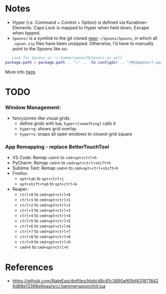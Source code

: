 # Notes

- Hyper (i.e. Command + Control + Option) is defined via Karabiner-Elements. Caps Lock is mapped to Hyper when held down, Escape when tapped.
- `Spoons/` is a symlink to the git cloned [repo](https://github.com/Hammerspoon/Spoons) `~/Spoons/Spoons`, in which all `.spoon.zip` files have been unzipped. Otherwise, I'd have to manually point to the Spoons like so:

``` lua
-- Look for Spoons in ~/.hammerspoon/MySpoons as well
package.path = package.path .. ";" ..  hs.configdir .. "/MySpoons/?.spoon/init.lua"
```

More info [here](https://github.com/Hammerspoon/hammerspoon/blob/master/SPOONS.md#loading-a-spoon).

# TODO

### Window Management:
- fancyzones-like visual grids
    - define grids with lua; `hyper+[something]` calls it
    - `hyper+g`: shows grid overlay
    - `hyper+s`: snaps all open windows to closest grid square




### App Remapping - replace BetterTouchTool
- VS Code: Remap `cmd+h` to `cmd+opt+ctrl+h`
- PyCharm: Remap `cmd+h` to `cmd+opt+ctrl+shift+h`
- Sublime Text: Remap `cmd+h` to `cmd+opt+ctrl+shift+h`
- Firefox: 
    - `opt+tab` to `opt+ctrl+j`
    - `opt+shift+tab` to `opt+ctrl+k`
- Reaper:
    - `ctrl+0` to `cmd+opt+ctrl+0`
    - `ctrl+1` to `cmd+opt+ctrl+1`
    - `ctrl+2` to `cmd+opt+ctrl+2`
    - `ctrl+3` to `cmd+opt+ctrl+3`
    - `ctrl+4` to `cmd+opt+ctrl+4`
    - `ctrl+5` to `cmd+opt+ctrl+5`
    - `ctrl+6` to `cmd+opt+ctrl+6`
    - `ctrl+7` to `cmd+opt+ctrl+7`
    - `ctrl+8` to `cmd+opt+ctrl+8`
    - `ctrl+9` to `cmd+opt+ctrl+9`
    - `cmd+h` to `cmd+opt+ctrl+h`


# References
- https://github.com/NateEag/dotfiles/blob/d8c81c3890af65bf4316718426d88e13398e6eaa/src/.hammerspoon/init.lua
